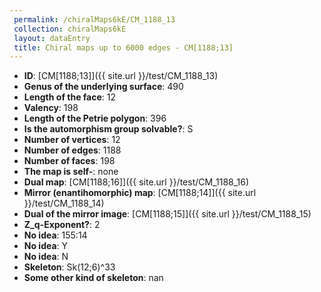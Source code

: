 ```yaml
--- 
 permalink: /chiralMaps6kE/CM_1188_13 
 collection: chiralMaps6kE
 layout: dataEntry
 title: Chiral maps up to 6000 edges - CM[1188;13]
---
```


- **ID**: [CM[1188;13]]({{ site.url }}/test/CM_1188_13)
- **Genus of the underlying surface**: 490
- **Length of the face**: 12
- **Valency**: 198
- **Length of the Petrie polygon**: 396
- **Is the automorphism group solvable?**: S
- **Number of vertices**: 12
- **Number of edges**: 1188
- **Number of faces**: 198
- **The map is self-**: none
- **Dual map**: [CM[1188;16]]({{ site.url }}/test/CM_1188_16)
- **Mirror (enantihomorphic) map**: [CM[1188;14]]({{ site.url }}/test/CM_1188_14)
- **Dual of the mirror image**: [CM[1188;15]]({{ site.url }}/test/CM_1188_15)
- **Z_q-Exponent?**: 2
- **No idea**:  155:14
- **No idea**: Y
- **No idea**: N
- **Skeleton**: Sk(12;6)^33
- **Some other kind of skeleton**: nan
